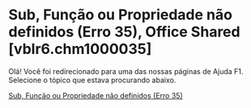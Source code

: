 
# Sub, Função ou Propriedade não definidos (Erro 35), Office Shared [vblr6.chm1000035]

Olá! Você foi redirecionado para uma das nossas páginas de Ajuda F1. Selecione o tópico que estava procurando abaixo.

[Sub, Função ou Propriedade não definidos (Erro 35)](http://msdn.microsoft.com/library/3f770754-8929-b15e-5bcc-d07fb2c353f4%28Office.15%29.aspx)
